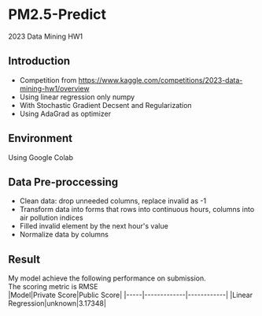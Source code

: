 # PM2.5-Predict
2023 Data Mining HW1
## Introduction
* Competition from <https://www.kaggle.com/competitions/2023-data-mining-hw1/overview>  
* Using linear regression only numpy
* With Stochastic Gradient Decsent and Regularization
* Using AdaGrad as optimizer
## Environment
Using Google Colab
## Data Pre-proccessing
* Clean data: drop unneeded columns, replace invalid as -1
* Transform data into forms that rows into continuous hours, columns into air pollution indices
* Filled invalid element by the next hour's value
* Normalize data by columns
## Result
My model achieve the following performance on submission.  
The scoring metric is RMSE    
|Model|Private Score|Public Score|
|-----|-------------|------------|
|Linear Regression|unknown|3.17348|
